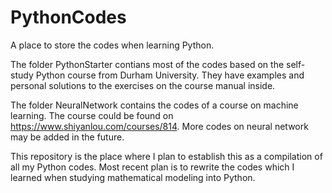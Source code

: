 # PythonCodes

A place to store the codes when learning Python.

The folder PythonStarter contians most of the codes based on the self-study Python course from Durham University. They have examples and personal solutions to the exercises on the course manual inside.

The folder NeuralNetwork contains the codes of a course on machine learning. The course could be found on https://www.shiyanlou.com/courses/814. More codes on neural network may be added in the future.

This repository is the place where I plan to establish this as a compilation of all my Python codes. Most recent plan is to rewrite the codes which I learned when studying mathematical modeling into Python.
